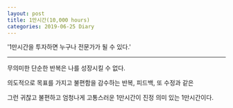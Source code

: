 ```yaml
---
layout: post
title: 1만시간(10,000 hours)
categories: 2019-06-25 Diary
---
```


'1만시간을 투자하면 누구나 전문가가 될 수 있다.'

---

무의미한 단순한 반복은 나를 성장시킬 수 없다.  

의도적으로 목표를 가지고 불편함을 감수하는 반복, 피드백, 또 수정과 같은  

그런 귀찮고 불편하고 엄청나게 고통스러운 1만시간이 진정 의미 있는 1만시간이다.

